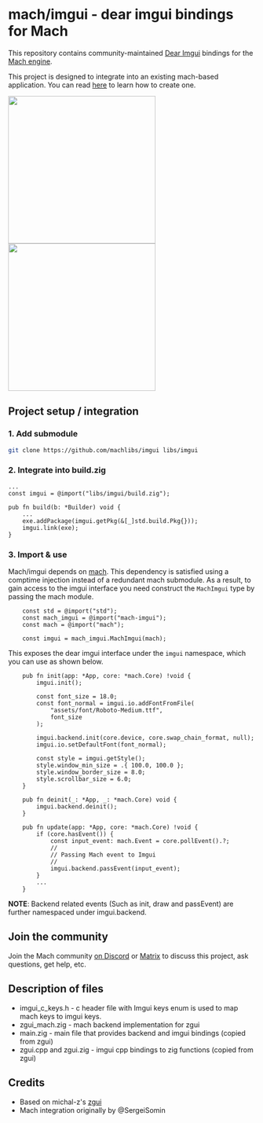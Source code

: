 # mach/imgui - dear imgui bindings for Mach

This repository contains community-maintained [Dear Imgui](https://github.com/ocornut/imgui) bindings for the [Mach engine](https://machengine.org).

This project is designed to integrate into an existing mach-based application. You can read [here](https://github.com/hexops/mach-examples#use-mach-engine-in-your-own-project) to learn how to create one.

<img height="300px" src="https://user-images.githubusercontent.com/3173176/198845698-4969dcdf-32ef-4cf0-968c-88ffd5a7cff1.png"></img>
<img height="300px" src="https://user-images.githubusercontent.com/3173176/198846123-b9f55d0d-af4f-4770-ab73-88546f1e458b.png"></img>


## Project setup / integration

### 1. Add submodule

```sh
git clone https://github.com/machlibs/imgui libs/imgui
```

### 2. Integrate into build.zig

```zig
...
const imgui = @import("libs/imgui/build.zig");

pub fn build(b: *Builder) void {
    ...
    exe.addPackage(imgui.getPkg(&[_]std.build.Pkg{}));
    imgui.link(exe);
}
```

### 3. Import & use

Mach/imgui depends on [mach](https://github.com/hexops/mach). This dependency is satisfied using a comptime injection instead of a redundant mach submodule. As a result, to gain access to the imgui interface you need construct the ```MachImgui``` type by passing the mach module.

```zig
    const std = @import("std");
    const mach_imgui = @import("mach-imgui");
    const mach = @import("mach");

    const imgui = mach_imgui.MachImgui(mach);
```

This exposes the dear imgui interface under the ```imgui``` namespace, which you can use as shown below.

```zig
    pub fn init(app: *App, core: *mach.Core) !void {
        imgui.init();

        const font_size = 18.0;
        const font_normal = imgui.io.addFontFromFile(
            "assets/font/Roboto-Medium.ttf", 
            font_size
        );

        imgui.backend.init(core.device, core.swap_chain_format, null);
        imgui.io.setDefaultFont(font_normal);

        const style = imgui.getStyle();
        style.window_min_size = .{ 100.0, 100.0 };
        style.window_border_size = 8.0;
        style.scrollbar_size = 6.0;
    }

    pub fn deinit(_: *App, _: *mach.Core) void {
        imgui.backend.deinit();
    }

    pub fn update(app: *App, core: *mach.Core) !void {
        if (core.hasEvent()) {
            const input_event: mach.Event = core.pollEvent().?;
            //
            // Passing Mach event to Imgui
            //
            imgui.backend.passEvent(input_event);
        }
        ...
    }

```

**NOTE**: Backend related events (Such as init, draw and passEvent) are further namespaced under imgui.backend.

## Join the community

Join the Mach community [on Discord](https://discord.gg/XNG3NZgCqp) or [Matrix](https://matrix.to/#/#hexops:matrix.org) to discuss this project, ask questions, get help, etc.


## Description of files

* imgui_c_keys.h - c header file with Imgui keys enum is used to map mach keys to imgui keys.
* zgui_mach.zig - mach backend implementation for zgui
* main.zig - main file that provides backend and imgui bindings (copied from zgui)
* zgui.cpp and zgui.zig - imgui cpp bindings to zig functions (copied from zgui)

## Credits

* Based on michal-z's [zgui](https://github.com/michal-z/zig-gamedev/tree/main/libs/zgui)
* Mach integration originally by @SergeiSomin
